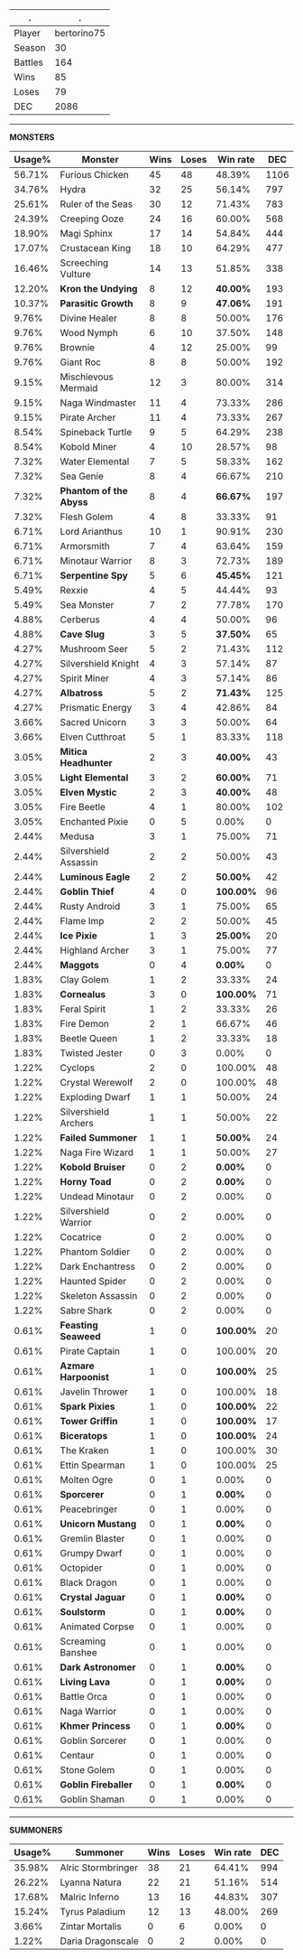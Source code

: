 .|.
|-|-
Player|bertorino75
Season|30
Battles|164
Wins|85
Loses|79
DEC|2086

---
**MONSTERS**

Usage%|Monster|Wins|Loses|Win rate|DEC|
-|-|-|-|-|-|
56.71%|Furious Chicken|45|48|48.39%|1106|
34.76%|Hydra|32|25|56.14%|797|
25.61%|Ruler of the Seas|30|12|71.43%|783|
24.39%|Creeping Ooze|24|16|60.00%|568|
18.90%|Magi Sphinx|17|14|54.84%|444|
17.07%|Crustacean King|18|10|64.29%|477|
16.46%|Screeching Vulture|14|13|51.85%|338|
12.20%|**Kron the Undying**|8|12|**40.00%**|193|
10.37%|**Parasitic Growth**|8|9|**47.06%**|191|
9.76%|Divine Healer|8|8|50.00%|176|
9.76%|Wood Nymph|6|10|37.50%|148|
9.76%|Brownie|4|12|25.00%|99|
9.76%|Giant Roc|8|8|50.00%|192|
9.15%|Mischievous Mermaid|12|3|80.00%|314|
9.15%|Naga Windmaster|11|4|73.33%|286|
9.15%|Pirate Archer|11|4|73.33%|267|
8.54%|Spineback Turtle|9|5|64.29%|238|
8.54%|Kobold Miner|4|10|28.57%|98|
7.32%|Water Elemental|7|5|58.33%|162|
7.32%|Sea Genie|8|4|66.67%|210|
7.32%|**Phantom of the Abyss**|8|4|**66.67%**|197|
7.32%|Flesh Golem|4|8|33.33%|91|
6.71%|Lord Arianthus|10|1|90.91%|230|
6.71%|Armorsmith|7|4|63.64%|159|
6.71%|Minotaur Warrior|8|3|72.73%|189|
6.71%|**Serpentine Spy**|5|6|**45.45%**|121|
5.49%|Rexxie|4|5|44.44%|93|
5.49%|Sea Monster|7|2|77.78%|170|
4.88%|Cerberus|4|4|50.00%|96|
4.88%|**Cave Slug**|3|5|**37.50%**|65|
4.27%|Mushroom Seer|5|2|71.43%|112|
4.27%|Silvershield Knight|4|3|57.14%|87|
4.27%|Spirit Miner|4|3|57.14%|86|
4.27%|**Albatross**|5|2|**71.43%**|125|
4.27%|Prismatic Energy|3|4|42.86%|84|
3.66%|Sacred Unicorn|3|3|50.00%|64|
3.66%|Elven Cutthroat|5|1|83.33%|118|
3.05%|**Mitica Headhunter**|2|3|**40.00%**|43|
3.05%|**Light Elemental**|3|2|**60.00%**|71|
3.05%|**Elven Mystic**|2|3|**40.00%**|48|
3.05%|Fire Beetle|4|1|80.00%|102|
3.05%|Enchanted Pixie|0|5|0.00%|0|
2.44%|Medusa|3|1|75.00%|71|
2.44%|Silvershield Assassin|2|2|50.00%|43|
2.44%|**Luminous Eagle**|2|2|**50.00%**|42|
2.44%|**Goblin Thief**|4|0|**100.00%**|96|
2.44%|Rusty Android|3|1|75.00%|65|
2.44%|Flame Imp|2|2|50.00%|45|
2.44%|**Ice Pixie**|1|3|**25.00%**|20|
2.44%|Highland Archer|3|1|75.00%|77|
2.44%|**Maggots**|0|4|**0.00%**|0|
1.83%|Clay Golem|1|2|33.33%|24|
1.83%|**Cornealus**|3|0|**100.00%**|71|
1.83%|Feral Spirit|1|2|33.33%|26|
1.83%|Fire Demon|2|1|66.67%|46|
1.83%|Beetle Queen|1|2|33.33%|18|
1.83%|Twisted Jester|0|3|0.00%|0|
1.22%|Cyclops|2|0|100.00%|48|
1.22%|Crystal Werewolf|2|0|100.00%|48|
1.22%|Exploding Dwarf|1|1|50.00%|24|
1.22%|Silvershield Archers|1|1|50.00%|22|
1.22%|**Failed Summoner**|1|1|**50.00%**|24|
1.22%|Naga Fire Wizard|1|1|50.00%|27|
1.22%|**Kobold Bruiser**|0|2|**0.00%**|0|
1.22%|**Horny Toad**|0|2|**0.00%**|0|
1.22%|Undead Minotaur|0|2|0.00%|0|
1.22%|Silvershield Warrior|0|2|0.00%|0|
1.22%|Cocatrice|0|2|0.00%|0|
1.22%|Phantom Soldier|0|2|0.00%|0|
1.22%|Dark Enchantress|0|2|0.00%|0|
1.22%|Haunted Spider|0|2|0.00%|0|
1.22%|Skeleton Assassin|0|2|0.00%|0|
1.22%|Sabre Shark|0|2|0.00%|0|
0.61%|**Feasting Seaweed**|1|0|**100.00%**|20|
0.61%|Pirate Captain|1|0|100.00%|20|
0.61%|**Azmare Harpoonist**|1|0|**100.00%**|25|
0.61%|Javelin Thrower|1|0|100.00%|18|
0.61%|**Spark Pixies**|1|0|**100.00%**|22|
0.61%|**Tower Griffin**|1|0|**100.00%**|17|
0.61%|**Biceratops**|1|0|**100.00%**|24|
0.61%|The Kraken|1|0|100.00%|30|
0.61%|Ettin Spearman|1|0|100.00%|25|
0.61%|Molten Ogre|0|1|0.00%|0|
0.61%|**Sporcerer**|0|1|**0.00%**|0|
0.61%|Peacebringer|0|1|0.00%|0|
0.61%|**Unicorn Mustang**|0|1|**0.00%**|0|
0.61%|Gremlin Blaster|0|1|0.00%|0|
0.61%|Grumpy Dwarf|0|1|0.00%|0|
0.61%|Octopider|0|1|0.00%|0|
0.61%|Black Dragon|0|1|0.00%|0|
0.61%|**Crystal Jaguar**|0|1|**0.00%**|0|
0.61%|**Soulstorm**|0|1|**0.00%**|0|
0.61%|Animated Corpse|0|1|0.00%|0|
0.61%|Screaming Banshee|0|1|0.00%|0|
0.61%|**Dark Astronomer**|0|1|**0.00%**|0|
0.61%|**Living Lava**|0|1|**0.00%**|0|
0.61%|Battle Orca|0|1|0.00%|0|
0.61%|Naga Warrior|0|1|0.00%|0|
0.61%|**Khmer Princess**|0|1|**0.00%**|0|
0.61%|Goblin Sorcerer|0|1|0.00%|0|
0.61%|Centaur|0|1|0.00%|0|
0.61%|Stone Golem|0|1|0.00%|0|
0.61%|**Goblin Fireballer**|0|1|**0.00%**|0|
0.61%|Goblin Shaman|0|1|0.00%|0|

---
**SUMMONERS**

Usage%|Summoner|Wins|Loses|Win rate|DEC|
-|-|-|-|-|-|
35.98%|Alric Stormbringer|38|21|64.41%|994|
26.22%|Lyanna Natura|22|21|51.16%|514|
17.68%|Malric Inferno|13|16|44.83%|307|
15.24%|Tyrus Paladium|12|13|48.00%|269|
3.66%|Zintar Mortalis|0|6|0.00%|0|
1.22%|Daria Dragonscale|0|2|0.00%|0|
